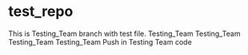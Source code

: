 # test_repo
This is Testing_Team branch with test file.
Testing_Team
Testing_Team
Testing_Team
Testing_Team
Push in Testing Team code
